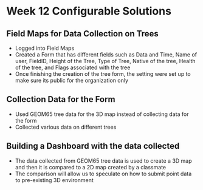 # Week 12 Configurable Solutions

## Field Maps for Data Collection on Trees

- Logged into Field Maps 
- Created a Form that has different fields such as Data and Time, Name of user, FieldID, Height of the Tree, Type of Tree, Native of the tree, Health of the tree, and Flags associated with the tree
- Once finishing the creation of the tree form, the setting were set up to make sure its public for the organization only

## Collection Data for the Form 
-	Used GEOM65 tree data for the 3D map instead of collecting data for the form
-	Collected various data on different trees

## Building a Dashboard with the data collected 

- The data collected from GEOM65 tree data is used to create a 3D map and then it is compared to a 2D map created by a classmate
- The comparison will allow us to speculate on how to submit point data to pre-existing 3D environment 